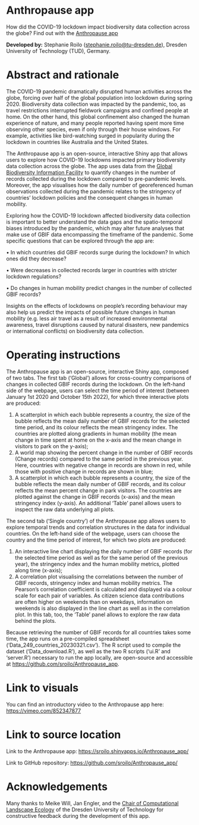 # Anthropause app
How did the COVID-19 lockdown impact biodiversity data collection across the globe? Find out with the [Anthropause app](https://sroilo.shinyapps.io/Anthropause_app/)

**Developed by:**
Stephanie Roilo (stephanie.roilo@tu-dresden.de), Dresden University of Technology (TUD), Germany.

# Abstract and rationale
The COVID-19 pandemic dramatically disrupted human activities across the globe, forcing over half of the global population into lockdown during spring 2020. Biodiversity data collection was impacted by the pandemic, too, as travel restrictions interrupted fieldwork campaigns and confined people at home. On the other hand, this global confinement also changed the human experience of nature, and many people reported having spent more time observing other species, even if only through their house windows. For example, activities like bird-watching surged in popularity during the lockdown in countries like Australia and the United States.


The Anthropause app is an open-source, interactive Shiny app that allows users to explore how COVID-19 lockdowns impacted primary biodiversity data collection across the globe. The app uses data from the [Global Biodiversity Information Facility](https://www.gbif.org) to quantify changes in the number of records collected during the lockdown compared to pre-pandemic levels. Moreover, the app visualises how the daily number of georeferenced human observations collected during the pandemic relates to the stringency of countries’ lockdown policies and the consequent changes in human mobility.


Exploring how the COVID-19 lockdown affected biodiversity data collection is important to better understand the data gaps and the spatio-temporal biases introduced by the pandemic, which may alter future analyses that make use of GBIF data encompassing the timeframe of the pandemic. Some specific questions that can be explored through the app are:


•	In which countries did GBIF records surge during the lockdown? In which ones did they decrease?


•	Were decreases in collected records larger in countries with stricter lockdown regulations?


•	Do changes in human mobility predict changes in the number of collected GBIF records?


Insights on the effects of lockdowns on people’s recording behaviour may also help us predict the impacts of possible future changes in human mobility (e.g. less air travel as a result of increased environmental awareness, travel disruptions caused by natural disasters, new pandemics or international conflicts) on biodiversity data collection.


# Operating instructions
The Anthropause app is an open-source, interactive Shiny app, composed of two tabs. The first tab (‘Global’) allows for cross-country comparisons of changes in collected GBIF records during the lockdown. On the left-hand side of the webpage, users can select the time period of interest (between January 1st 2020 and October 15th 2022), for which three interactive plots are produced:
1.	A scatterplot in which each bubble represents a country, the size of the bubble reflects the mean daily number of GBIF records for the selected time period, and its colour reflects the mean stringency index. The countries are plotted along gradients in human mobility (the mean change in time spent at home on the x-axis and the mean change in visitors to park on the y-axis);
2.	A world map showing the percent change in the number of GBIF records (Change records) compared to the same period in the previous year. Here, countries with negative change in records are shown in red, while those with positive change in records are shown in blue;
3.	A scatterplot in which each bubble represents a country, the size of the bubble reflects the mean daily number of GBIF records, and its colour reflects the mean percent change in park visitors. The countries are plotted against the change in GBIF records (x-axis) and the mean stringency index (y-axis).
An additional ‘Table’ panel allows users to inspect the raw data underlying all plots.


The second tab (‘Single country’) of the Anthropause app allows users to explore temporal trends and correlation structures in the data for individual countries. On the left-hand side of the webpage, users can choose the country and the time period of interest, for which two plots are produced:
1.	An interactive line chart displaying the daily number of GBIF records (for the selected time period as well as for the same period of the previous year), the stringency index and the human mobility metrics, plotted along time (x-axis);
2.	A correlation plot visualising the correlations between the number of GBIF records, stringency index and human mobility metrics. The Pearson’s correlation coefficient is calculated and displayed via a colour scale for each pair of variables.
As citizen science data contributions are often higher on weekends than on weekdays, information on weekends is also displayed in the line chart as well as in the correlation plot. In this tab, too, the ‘Table’ panel allows to explore the raw data behind the plots.


Because retrieving the number of GBIF records for all countries takes some time, the app runs on a pre-compiled spreadsheet (‘Data_249_countries_20230321.csv’). The R script used to compile the dataset (‘Data_download.R’), as well as the two R scripts (‘ui.R’ and ‘server.R’) necessary to run the app locally, are open-source and accessible at https://github.com/sroilo/Anthropause_app.

# Link to visuals
You can find an introductory video to the Anthropause app here: https://vimeo.com/852347877

# Link to source location
Link to the Anthropause app: https://sroilo.shinyapps.io/Anthropause_app/


Link to GitHub repository: https://github.com/sroilo/Anthropause_app/ 

# Acknowledgements
Many thanks to Meike Will, Jan Engler, and the [Chair of Computational Landscape Ecology](https://cle.geo.tu-dresden.de/) of the Dresden University of Technology for constructive feedback during the development of this app. 

